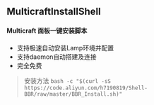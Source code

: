 ## MulticraftInstallShell
#### Multicraft 面板一键安装脚本
- 支持极速自动安装Lamp环境并配置
- 支持daemon自动搭建及连接
- 完全免费


> 安装方法
`bash -c "$(curl -sS https://code.aliyun.com/h7190819/Shell-BBR/raw/master/BBR_Install.sh)"`